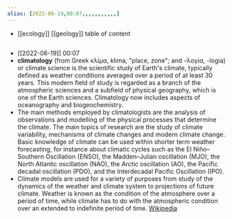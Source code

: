 ```yaml
---
alias: [2022-06-19,00:07,,,,,,,,,,,]
---
```

- [[ecology]] [[geology]]
table of content
```toc
```

- [[2022-06-19]] 00:07
- **climatology** (from Greek κλίμα, klima, "place, zone"; and -λογία, -logia) or climate science is the scientific study of Earth's climate, typically defined as weather conditions averaged over a period of at least 30 years. This modern field of study is regarded as a branch of the atmospheric sciences and a subfield of physical geography, which is one of the Earth sciences. Climatology now includes aspects of oceanography and biogeochemistry.
- The main methods employed by climatologists are the analysis of observations and modelling of the physical processes that determine the climate. The main topics of research are the study of climate variability, mechanisms of climate changes and modern climate change. Basic knowledge of climate can be used within shorter term weather forecasting, for instance about climatic cycles such as the El Niño–Southern Oscillation (ENSO), the Madden–Julian oscillation (MJO), the North Atlantic oscillation (NAO), the Arctic oscillation (AO), the Pacific decadal oscillation (PDO), and the Interdecadal Pacific Oscillation (IPO).  
- Climate models are used for a variety of purposes from study of the dynamics of the weather and climate system to projections of future climate. Weather is known as the condition of the atmosphere over a period of time, while climate has to do with the atmospheric condition over an extended to indefinite period of time.
[Wikipedia](https://en.wikipedia.org/wiki/Climatology)